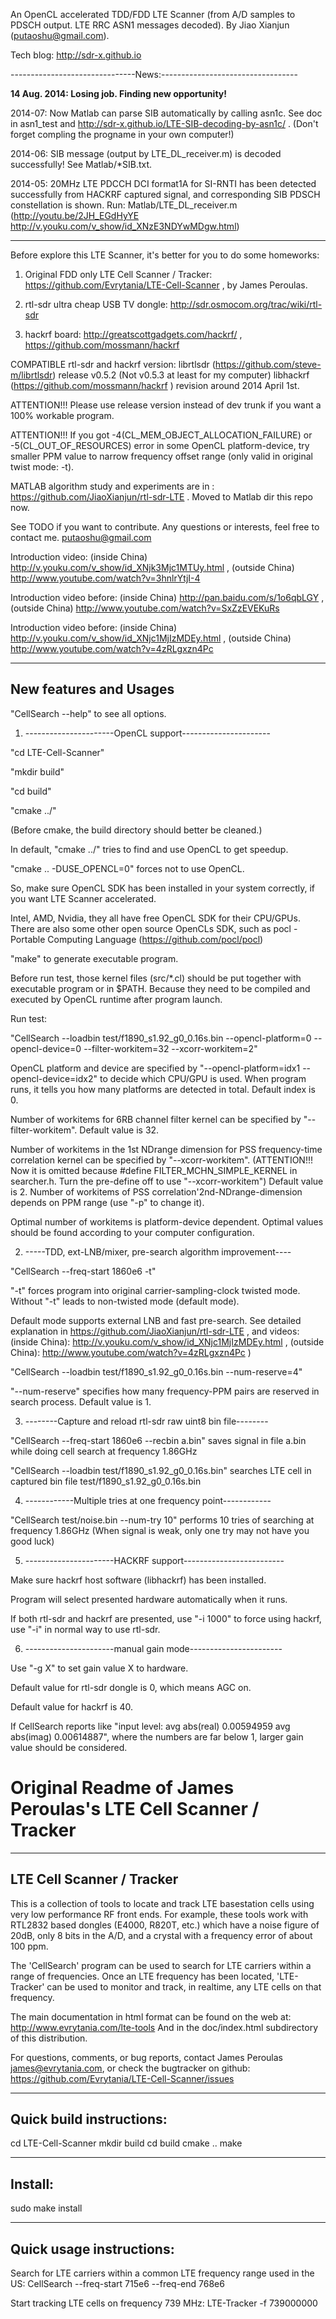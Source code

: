 An OpenCL accelerated TDD/FDD LTE Scanner (from A/D samples to PDSCH output. LTE RRC ASN1 messages decoded). By Jiao Xianjun (putaoshu@gmail.com).

Tech blog: http://sdr-x.github.io

-------------------------------News:----------------------------------

**14 Aug. 2014: Losing job. Finding new opportunity!**

2014-07: Now Matlab can parse SIB automatically by calling asn1c. See doc in asn1_test and http://sdr-x.github.io/LTE-SIB-decoding-by-asn1c/ . (Don't forget compling the progname in your own computer!)

2014-06: SIB message (output by LTE_DL_receiver.m) is decoded successfully! See Matlab/*SIB.txt.

2014-05: 20MHz LTE PDCCH DCI format1A for SI-RNTI has been detected successfully from HACKRF captured signal, and corresponding SIB PDSCH constellation is shown. Run: Matlab/LTE_DL_receiver.m
 (http://youtu.be/2JH_EGdHyYE  http://v.youku.com/v_show/id_XNzE3NDYwMDgw.html)

----------------------------------------------------------------------

Before explore this LTE Scanner, it's better for you to do some homeworks:

1. Original FDD only LTE Cell Scanner / Tracker: https://github.com/Evrytania/LTE-Cell-Scanner , by James Peroulas.

2. rtl-sdr ultra cheap USB TV dongle: http://sdr.osmocom.org/trac/wiki/rtl-sdr

3. hackrf board: http://greatscottgadgets.com/hackrf/ , https://github.com/mossmann/hackrf

COMPATIBLE rtl-sdr and hackrf version:
librtlsdr (https://github.com/steve-m/librtlsdr) release v0.5.2 (Not v0.5.3 at least for my computer)
libhackrf (https://github.com/mossmann/hackrf  ) revision around 2014 April 1st.

ATTENTION!!! Please use release version instead of dev trunk if you want a 100% workable program.

ATTENTION!!! If you got -4(CL_MEM_OBJECT_ALLOCATION_FAILURE) or -5(CL_OUT_OF_RESOURCES) error in some OpenCL platform-device, try smaller PPM value to narrow frequency offset range (only valid in original twist mode: -t).

MATLAB algorithm study and experiments are in : https://github.com/JiaoXianjun/rtl-sdr-LTE . Moved to Matlab dir this repo now.

See TODO if you want to contribute. Any questions or interests, feel free to contact me. putaoshu@gmail.com

Introduction video: (inside China) http://v.youku.com/v_show/id_XNjk3Mjc1MTUy.html ,
(outside China) http://www.youtube.com/watch?v=3hnlrYtjI-4

Introduction video before: (inside China) http://pan.baidu.com/s/1o6qbLGY ,
(outside China) http://www.youtube.com/watch?v=SxZzEVEKuRs

Introduction video before: (inside China) http://v.youku.com/v_show/id_XNjc1MjIzMDEy.html ,
(outside China) http://www.youtube.com/watch?v=4zRLgxzn4Pc

----------------------------------------------------------------------
New features and Usages
----------------------------------------------------------------------

"CellSearch --help" to see all options.

1. ----------------------OpenCL support----------------------

"cd LTE-Cell-Scanner"

"mkdir build"

"cd build"

"cmake ../"

(Before cmake, the build directory should better be cleaned.)

In default, "cmake ../" tries to find and use OpenCL to get speedup.

"cmake .. -DUSE_OPENCL=0" forces not to use OpenCL.

So, make sure OpenCL SDK has been installed in your system correctly, if you want LTE Scanner accelerated.

Intel, AMD, Nvidia, they all have free OpenCL SDK for their CPU/GPUs. There are also some other open source OpenCLs SDK,
such as pocl - Portable Computing Language (https://github.com/pocl/pocl)

"make" to generate executable program.

Before run test, those kernel files (src/*.cl) should be put together with executable program or in $PATH.
Because they need to be compiled and executed by OpenCL runtime after program launch.

Run test:

"CellSearch --loadbin test/f1890_s1.92_g0_0.16s.bin --opencl-platform=0 --opencl-device=0 --filter-workitem=32 --xcorr-workitem=2"

OpenCL platform and device are specified by "--opencl-platform=idx1 --opencl-device=idx2" to decide which CPU/GPU is used.
When program runs, it tells you how many platforms are detected in total. Default index is 0.

Number of workitems for 6RB channel filter kernel can be specified by "--filter-workitem". Default value is 32.

Number of workitems in the 1st NDrange dimension for PSS frequency-time correlation kernel can be specified by "--xcorr-workitem".
(ATTENTION!!! Now it is omitted because #define FILTER_MCHN_SIMPLE_KERNEL in searcher.h. Turn the pre-define off to use "--xcorr-workitem")
Default value is 2. Number of workitems of PSS correlation'2nd-NDrange-dimension depends on PPM range (use "-p" to change it).

Optimal number of workitems is platform-device dependent. Optimal values should be found according to your computer configuration.

2. -----TDD, ext-LNB/mixer, pre-search algorithm improvement----

"CellSearch --freq-start 1860e6 -t"

"-t" forces program into original carrier-sampling-clock twisted mode. Without "-t" leads to non-twisted mode (default mode).

Default mode supports external LNB and fast pre-search.
See detailed explanation in https://github.com/JiaoXianjun/rtl-sdr-LTE , and videos: (inside China): http://v.youku.com/v_show/id_XNjc1MjIzMDEy.html ,
 (outside China): http://www.youtube.com/watch?v=4zRLgxzn4Pc )

"CellSearch --loadbin test/f1890_s1.92_g0_0.16s.bin --num-reserve=4"

"--num-reserve" specifies how many frequency-PPM pairs are reserved in search process. Default value is 1.

3. --------Capture and reload rtl-sdr raw uint8 bin file--------

"CellSearch --freq-start 1860e6 --recbin a.bin" saves signal in file a.bin while doing cell search at frequency 1.86GHz

"CellSearch --loadbin test/f1890_s1.92_g0_0.16s.bin" searches LTE cell in captured bin file test/f1890_s1.92_g0_0.16s.bin

4. ------------Multiple tries at one frequency point------------

"CellSearch test/noise.bin --num-try 10" performs 10 tries of searching at frequency 1.86GHz (When signal is weak, only one try may not have you good luck)

5. ----------------------HACKRF support-------------------------

Make sure hackrf host software (libhackrf) has been installed.

Program will select presented hardware automatically when it runs.

If both rtl-sdr and hackrf are presented, use "-i 1000" to force using hackrf, use "-i" in normal way to use rtl-sdr.

6. ----------------------manual gain mode-----------------------

Use "-g X" to set gain value X to hardware.

Default value for rtl-sdr dongle is 0, which means AGC on.

Default value for hackrf is 40.

If CellSearch reports like "input level: avg abs(real) 0.00594959 avg abs(imag) 0.00614887", where the numbers are far below 1, larger gain value should be considered.

Original Readme of James Peroulas's LTE Cell Scanner / Tracker
========================================================================

--------------------------
LTE Cell Scanner / Tracker
--------------------------

This is a collection of tools to locate and track LTE basestation cells using
very low performance RF front ends. For example, these tools work with RTL2832
based dongles (E4000, R820T, etc.) which have a noise figure of 20dB, only 8
bits in the A/D, and a crystal with a frequency error of about 100 ppm.

The 'CellSearch' program can be used to search for LTE carriers within a range
of frequencies.  Once an LTE frequency has been located, 'LTE-Tracker' can be
used to monitor and track, in realtime, any LTE cells on that frequency.

The main documentation in html format can be found on the web at:
  http://www.evrytania.com/lte-tools
And in the doc/index.html subdirectory of this distribution.

For questions, comments, or bug reports, contact James Peroulas
james@evrytania.com, or check the bugtracker on github:
  https://github.com/Evrytania/LTE-Cell-Scanner/issues

------
Quick build instructions:
------
  cd LTE-Cell-Scanner
  mkdir build
  cd build
  cmake ..
  make

------
Install:
------
  sudo make install

------
Quick usage instructions:
------

Search for LTE carriers within a common LTE frequency range used in the US:
  CellSearch --freq-start 715e6 --freq-end 768e6

Start tracking LTE cells on frequency 739 MHz:
  LTE-Tracker -f 739000000

